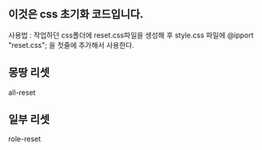 ## 이것은 css 초기화 코드입니다.
사용법 : 작업하던 css폴더에 reset.css파일을 생성해 후 
style.css 파일에 @ipport "reset.css";
을 첫줄에 추가해서 사용한다.

## 몽땅 리셋
all-reset
## 일부 리셋
role-reset
